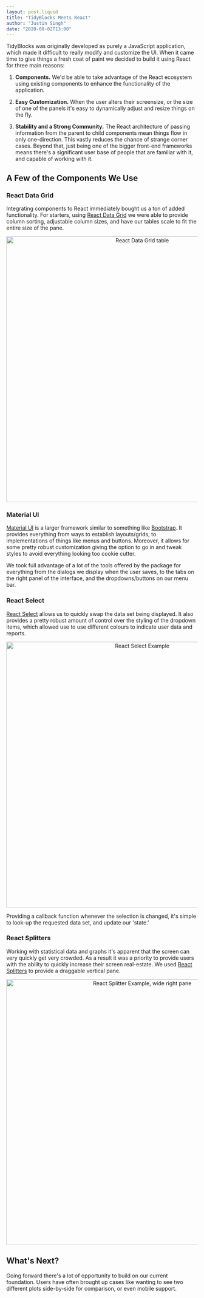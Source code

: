 ```yaml
---
layout: post.liquid
title: "TidyBlocks Meets React"
author: "Justin Singh"
date: "2020-08-02T13:00"
---
```


TidyBlocks was originally developed as purely a JavaScript application, which
made it difficult to really modify and customize the UI. When it came time to give
things a fresh coat of paint we decided to build it using React for three main reasons:

1.  **Components.** We'd be able to take advantage of the React ecosystem using
    existing components to enhance the functionality of the application.

2.  **Easy Customization.** When the user alters their screensize, or the size of
    one of the panels it's easy to dynamically adjust and resize things on the fly.

3.  **Stability and a Strong Community.** The React architecture of passing
    information from the parent to child components mean things flow in only one-direction. This
    vastly reduces the chance of strange corner cases. Beyond that, just being one of the bigger front-end frameworks
    means there's a significant user base of people that are familiar with it, and capable of working
    with it.

## A Few of the Components We Use

### React Data Grid

Integrating components to React immediately bought us a ton of added functionality. For starters,
using [React Data Grid](https://adazzle.github.io/react-data-grid/canary/?path=/story/demos--common-features)
we were able to provide column sorting, adjustable column sizes, and have our tables scale to fit
the entire size of the pane.

<div align="center">
  <img style="max-width: 100%; width:700px;"
    src="{{'/static/blog/2020/08-02/react-data-grid.png' | relative_url}}" alt="React Data Grid table"/>
</div>

### Material UI

[Material UI](https://material-ui.com/) is a larger framework similar to something
like [Bootstrap](https://getbootstrap.com/). It provides everything from ways to establish
layouts/grids, to implementations of things like menus and buttons. Moreover, it allows for some
pretty robust customization giving the option to go in and tweak styles to avoid everything
looking too cookie cutter.

We took full advantage of a lot of the tools offered by the package for everything from the
dialogs we display when the user saves, to the tabs on the right panel of the interface, and
the dropdowns/buttons on our menu bar.

### React Select

[React Select](https://react-select.com/home) allows us to quickly swap the data set being displayed.
It also provides a pretty robust amount of control over the styling of the dropdown items, which allowed
use to use different colours to indicate user data and reports.

<div align="center">
  <img style="max-width: 100%; width:700px;"
    src="{{'/static/blog/2020/08-02/react-select.png' | relative_url}}" alt="React Select Example"/>
</div>

Providing a callback function whenever the selection is changed, it's simple to look-up
the requested data set, and update our 'state.'

### React Splitters

Working with statistical data and graphs it's apparent that the screen can very quickly get very
crowded. As a result it was a priority to provide users with the ability to quickly increase their
screen real-estate. We used [React Splitters](https://github.com/martinnov92/React-Splitters) to provide
a draggable vertical pane.

<div align="center">
  <img style="max-width: 100%; width:700px;"
    src="{{'/static/blog/2020/08-02/splitter.png' | relative_url}}" alt="React Splitter Example, wide right pane"/>
</div>

## What's Next?

Going forward there's a lot of opportunity to build on our current
foundation. Users have often brought up cases like wanting to see two different
plots side-by-side for comparison, or even mobile support.
